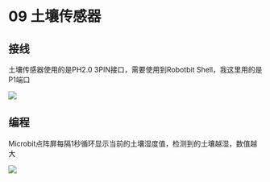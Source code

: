 # 09 土壤传感器

## 接线

土壤传感器使用的是PH2.0 3PIN接口，需要使用到Robotbit Shell，我这里用的是P1端口

![](https://s2.ax1x.com/2019/09/02/n9x5y6.jpg)

## 编程

Microbit点阵屏每隔1秒循环显示当前的土壤湿度值，检测到的土壤越湿，数值越大

![](https://s2.ax1x.com/2019/09/02/n9xIOK.jpg)
